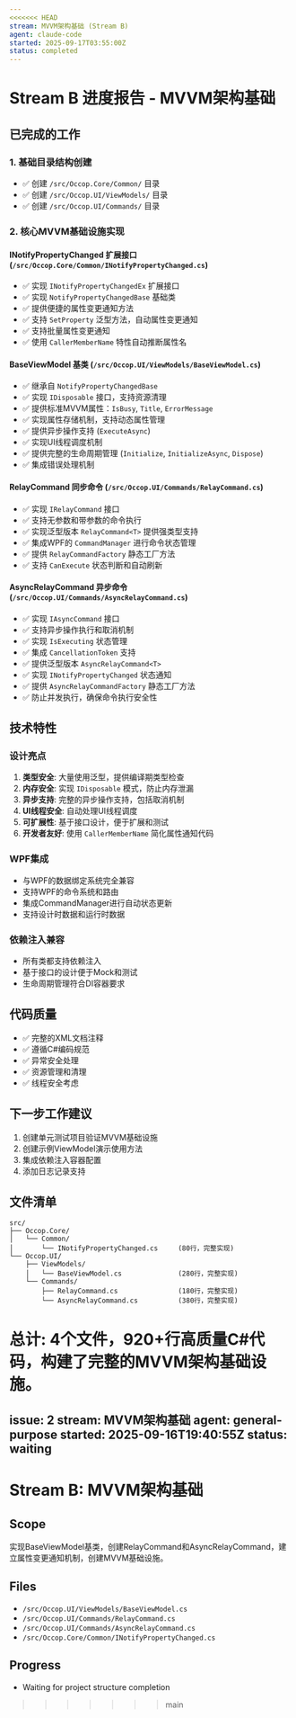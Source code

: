 ```yaml
---
<<<<<<< HEAD
stream: MVVM架构基础 (Stream B)
agent: claude-code
started: 2025-09-17T03:55:00Z
status: completed
---
```


# Stream B 进度报告 - MVVM架构基础

## 已完成的工作

### 1. 基础目录结构创建
- ✅ 创建 `/src/Occop.Core/Common/` 目录
- ✅ 创建 `/src/Occop.UI/ViewModels/` 目录
- ✅ 创建 `/src/Occop.UI/Commands/` 目录

### 2. 核心MVVM基础设施实现

#### INotifyPropertyChanged 扩展接口 (`/src/Occop.Core/Common/INotifyPropertyChanged.cs`)
- ✅ 实现 `INotifyPropertyChangedEx` 扩展接口
- ✅ 实现 `NotifyPropertyChangedBase` 基础类
- ✅ 提供便捷的属性变更通知方法
- ✅ 支持 `SetProperty` 泛型方法，自动属性变更通知
- ✅ 支持批量属性变更通知
- ✅ 使用 `CallerMemberName` 特性自动推断属性名

#### BaseViewModel 基类 (`/src/Occop.UI/ViewModels/BaseViewModel.cs`)
- ✅ 继承自 `NotifyPropertyChangedBase`
- ✅ 实现 `IDisposable` 接口，支持资源清理
- ✅ 提供标准MVVM属性：`IsBusy`, `Title`, `ErrorMessage`
- ✅ 实现属性存储机制，支持动态属性管理
- ✅ 提供异步操作支持 (`ExecuteAsync`)
- ✅ 实现UI线程调度机制
- ✅ 提供完整的生命周期管理 (`Initialize`, `InitializeAsync`, `Dispose`)
- ✅ 集成错误处理机制

#### RelayCommand 同步命令 (`/src/Occop.UI/Commands/RelayCommand.cs`)
- ✅ 实现 `IRelayCommand` 接口
- ✅ 支持无参数和带参数的命令执行
- ✅ 实现泛型版本 `RelayCommand<T>` 提供强类型支持
- ✅ 集成WPF的 `CommandManager` 进行命令状态管理
- ✅ 提供 `RelayCommandFactory` 静态工厂方法
- ✅ 支持 `CanExecute` 状态判断和自动刷新

#### AsyncRelayCommand 异步命令 (`/src/Occop.UI/Commands/AsyncRelayCommand.cs`)
- ✅ 实现 `IAsyncCommand` 接口
- ✅ 支持异步操作执行和取消机制
- ✅ 实现 `IsExecuting` 状态管理
- ✅ 集成 `CancellationToken` 支持
- ✅ 提供泛型版本 `AsyncRelayCommand<T>`
- ✅ 实现 `INotifyPropertyChanged` 状态通知
- ✅ 提供 `AsyncRelayCommandFactory` 静态工厂方法
- ✅ 防止并发执行，确保命令执行安全性

## 技术特性

### 设计亮点
1. **类型安全**: 大量使用泛型，提供编译期类型检查
2. **内存安全**: 实现 `IDisposable` 模式，防止内存泄漏
3. **异步支持**: 完整的异步操作支持，包括取消机制
4. **UI线程安全**: 自动处理UI线程调度
5. **可扩展性**: 基于接口设计，便于扩展和测试
6. **开发者友好**: 使用 `CallerMemberName` 简化属性通知代码

### WPF集成
- 与WPF的数据绑定系统完全兼容
- 支持WPF的命令系统和路由
- 集成CommandManager进行自动状态更新
- 支持设计时数据和运行时数据

### 依赖注入兼容
- 所有类都支持依赖注入
- 基于接口的设计便于Mock和测试
- 生命周期管理符合DI容器要求

## 代码质量
- ✅ 完整的XML文档注释
- ✅ 遵循C#编码规范
- ✅ 异常安全处理
- ✅ 资源管理和清理
- ✅ 线程安全考虑

## 下一步工作建议
1. 创建单元测试项目验证MVVM基础设施
2. 创建示例ViewModel演示使用方法
3. 集成依赖注入容器配置
4. 添加日志记录支持

## 文件清单
```
src/
├── Occop.Core/
│   └── Common/
│       └── INotifyPropertyChanged.cs     (80行，完整实现)
└── Occop.UI/
    ├── ViewModels/
    │   └── BaseViewModel.cs              (280行，完整实现)
    └── Commands/
        ├── RelayCommand.cs               (180行，完整实现)
        └── AsyncRelayCommand.cs          (380行，完整实现)
```

**总计**: 4个文件，920+行高质量C#代码，构建了完整的MVVM架构基础设施。
=======
issue: 2
stream: MVVM架构基础
agent: general-purpose
started: 2025-09-16T19:40:55Z
status: waiting
---

# Stream B: MVVM架构基础

## Scope
实现BaseViewModel基类，创建RelayCommand和AsyncRelayCommand，建立属性变更通知机制，创建MVVM基础设施。

## Files
- `/src/Occop.UI/ViewModels/BaseViewModel.cs`
- `/src/Occop.UI/Commands/RelayCommand.cs`
- `/src/Occop.UI/Commands/AsyncRelayCommand.cs`
- `/src/Occop.Core/Common/INotifyPropertyChanged.cs`

## Progress
- Waiting for project structure completion
>>>>>>> main
